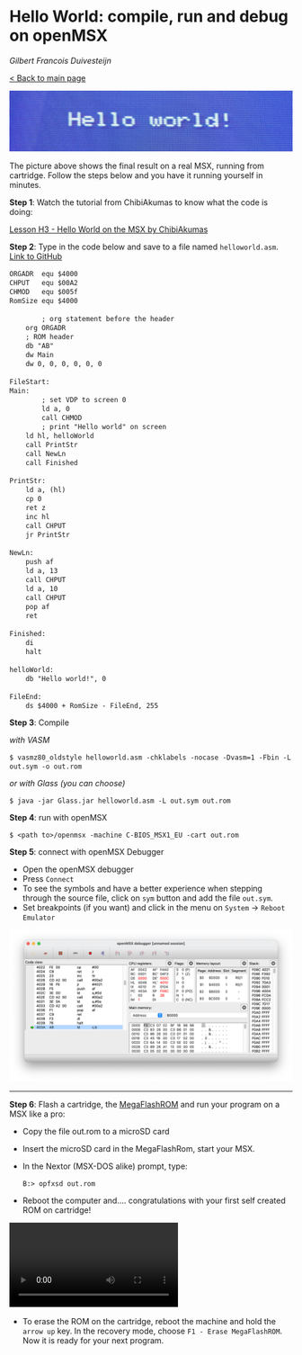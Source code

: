 # Hello World: compile, run and debug on openMSX

_Gilbert Francois Duivesteijn_

[< Back to main page](index.html)

![](assets/images/01_helloworld_header.jpg)

The picture above shows the final result on a real MSX, running from cartridge. Follow the steps below and you have it running yourself in minutes.



**Step 1**: Watch the tutorial from ChibiAkumas to know what the code is doing:

[Lesson H3 - Hello World on the MSX by ChibiAkumas](https://www.chibiakumas.com/z80/helloworld.php#LessonH3)



**Step 2**: Type in the code below and save to a file named `helloworld.asm`.  [Link to GitHub](https://github.com/gilbertfrancois/msx/tree/master/src/asm/01_helloworld)

```assembly
ORGADR  equ $4000
CHPUT   equ $00A2
CHMOD   equ $005f
RomSize equ $4000

		; org statement before the header
    org ORGADR
    ; ROM header
    db "AB"
    dw Main
    dw 0, 0, 0, 0, 0, 0

FileStart:
Main:
		; set VDP to screen 0
		ld a, 0
		call CHMOD
		; print "Hello world" on screen
    ld hl, helloWorld
    call PrintStr
    call NewLn
    call Finished

PrintStr:
    ld a, (hl)
    cp 0
    ret z
    inc hl
    call CHPUT
    jr PrintStr

NewLn:
    push af
    ld a, 13
    call CHPUT
    ld a, 10
    call CHPUT
    pop af
    ret

Finished:
	di
	halt

helloWorld:
    db "Hello world!", 0

FileEnd:
    ds $4000 + RomSize - FileEnd, 255
```



**Step 3**: Compile

*with VASM*

```shell
$ vasmz80_oldstyle helloworld.asm -chklabels -nocase -Dvasm=1 -Fbin -L out.sym -o out.rom
```

*or with Glass (you can choose)*

```shell
$ java -jar Glass.jar helloworld.asm -L out.sym out.rom
```



**Step 4**: run with openMSX

```shell
$ <path to>/openmsx -machine C-BIOS_MSX1_EU -cart out.rom
```



**Step 5**: connect with openMSX Debugger

- Open the openMSX debugger
- Press `Connect`
- To see the symbols and have a better experience when stepping through the source file, click on `sym` button and add the file `out.sym`.
- Set breakpoints (if you want) and click in the menu on `System` -> `Reboot Emulator` 

![Debugger](assets/images/01_helloworld_02.png)

---



**Step 6**: Flash a cartridge, the [MegaFlashROM](https://www.msxcartridgeshop.com) and run your program on a MSX like a pro:

- Copy the file out.rom to a microSD card

- Insert the microSD card in the MegaFlashRom, start your MSX.

- In the Nextor (MSX-DOS alike) prompt, type:

  ```shell
  B:> opfxsd out.rom
  ```

- Reboot the computer and.... congratulations with your first self created ROM on cartridge!

<video autoplay="autoplay" loop="loop" controls="control">
	<source src="assets/images/01_helloworld.mp4" type="video/mp4"/>  		
	Your Browser does not support the video element
</video>


- To erase the ROM on the cartridge, reboot the machine and hold the `arrow up` key. In the recovery mode, choose `F1 - Erase MegaFlashROM`. Now it is ready for your next program.

